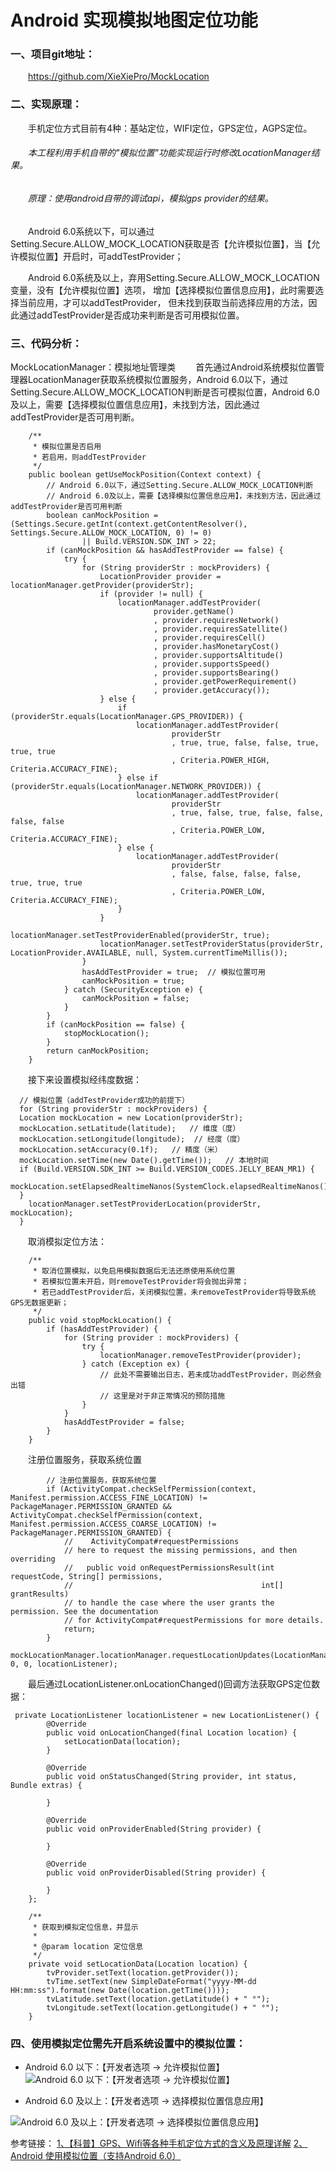 # Android 实现模拟地图定位功能

###  一、项目git地址：
&emsp;&emsp;https://github.com/XieXiePro/MockLocation

###  二、实现原理：
&emsp;&emsp;手机定位方式目前有4种：基站定位，WIFI定位，GPS定位，AGPS定位。

###### &emsp;&emsp;本工程利用手机自带的"模拟位置"功能实现运行时修改LocationManager结果。

###### &emsp;&emsp;原理：使用android自带的调试api，模拟gps provider的结果。

&emsp;&emsp;Android 6.0系统以下，可以通过Setting.Secure.ALLOW_MOCK_LOCATION获取是否【允许模拟位置】，当【允许模拟位置】开启时，可addTestProvider；

&emsp;&emsp;Android 6.0系统及以上，弃用Setting.Secure.ALLOW_MOCK_LOCATION变量，没有【允许模拟位置】选项，
增加【选择模拟位置信息应用】，此时需要选择当前应用，才可以addTestProvider，
但未找到获取当前选择应用的方法，因此通过addTestProvider是否成功来判断是否可用模拟位置。

###  三、代码分析：
MockLocationManager：模拟地址管理类
&emsp;&emsp;首先通过Android系统模拟位置管理器LocationManager获取系统模拟位置服务，Android 6.0以下，通过Setting.Secure.ALLOW_MOCK_LOCATION判断是否可模拟位置，Android 6.0及以上，需要【选择模拟位置信息应用】，未找到方法，因此通过addTestProvider是否可用判断。
```
    /**
     * 模拟位置是否启用
     * 若启用，则addTestProvider
     */
    public boolean getUseMockPosition(Context context) {
        // Android 6.0以下，通过Setting.Secure.ALLOW_MOCK_LOCATION判断
        // Android 6.0及以上，需要【选择模拟位置信息应用】，未找到方法，因此通过addTestProvider是否可用判断
        boolean canMockPosition = (Settings.Secure.getInt(context.getContentResolver(), Settings.Secure.ALLOW_MOCK_LOCATION, 0) != 0)
                || Build.VERSION.SDK_INT > 22;
        if (canMockPosition && hasAddTestProvider == false) {
            try {
                for (String providerStr : mockProviders) {
                    LocationProvider provider = locationManager.getProvider(providerStr);
                    if (provider != null) {
                        locationManager.addTestProvider(
                                provider.getName()
                                , provider.requiresNetwork()
                                , provider.requiresSatellite()
                                , provider.requiresCell()
                                , provider.hasMonetaryCost()
                                , provider.supportsAltitude()
                                , provider.supportsSpeed()
                                , provider.supportsBearing()
                                , provider.getPowerRequirement()
                                , provider.getAccuracy());
                    } else {
                        if (providerStr.equals(LocationManager.GPS_PROVIDER)) {
                            locationManager.addTestProvider(
                                    providerStr
                                    , true, true, false, false, true, true, true
                                    , Criteria.POWER_HIGH, Criteria.ACCURACY_FINE);
                        } else if (providerStr.equals(LocationManager.NETWORK_PROVIDER)) {
                            locationManager.addTestProvider(
                                    providerStr
                                    , true, false, true, false, false, false, false
                                    , Criteria.POWER_LOW, Criteria.ACCURACY_FINE);
                        } else {
                            locationManager.addTestProvider(
                                    providerStr
                                    , false, false, false, false, true, true, true
                                    , Criteria.POWER_LOW, Criteria.ACCURACY_FINE);
                        }
                    }
                    locationManager.setTestProviderEnabled(providerStr, true);
                    locationManager.setTestProviderStatus(providerStr, LocationProvider.AVAILABLE, null, System.currentTimeMillis());
                }
                hasAddTestProvider = true;  // 模拟位置可用
                canMockPosition = true;
            } catch (SecurityException e) {
                canMockPosition = false;
            }
        }
        if (canMockPosition == false) {
            stopMockLocation();
        }
        return canMockPosition;
    }
```
&emsp;&emsp;接下来设置模拟经纬度数据：
```
  // 模拟位置（addTestProvider成功的前提下）
  for (String providerStr : mockProviders) {
  Location mockLocation = new Location(providerStr);
  mockLocation.setLatitude(latitude);   // 维度（度）
  mockLocation.setLongitude(longitude);  // 经度（度）
  mockLocation.setAccuracy(0.1f);   // 精度（米）
  mockLocation.setTime(new Date().getTime());   // 本地时间
  if (Build.VERSION.SDK_INT >= Build.VERSION_CODES.JELLY_BEAN_MR1) {
    mockLocation.setElapsedRealtimeNanos(SystemClock.elapsedRealtimeNanos());
  }
    locationManager.setTestProviderLocation(providerStr, mockLocation);
  }
```
&emsp;&emsp;取消模拟定位方法：
```
    /**
     * 取消位置模拟，以免启用模拟数据后无法还原使用系统位置
     * 若模拟位置未开启，则removeTestProvider将会抛出异常；
     * 若已addTestProvider后，关闭模拟位置，未removeTestProvider将导致系统GPS无数据更新；
     */
    public void stopMockLocation() {
        if (hasAddTestProvider) {
            for (String provider : mockProviders) {
                try {
                    locationManager.removeTestProvider(provider);
                } catch (Exception ex) {
                    // 此处不需要输出日志，若未成功addTestProvider，则必然会出错
                    // 这里是对于非正常情况的预防措施
                }
            }
            hasAddTestProvider = false;
        }
    }
```

&emsp;&emsp;注册位置服务，获取系统位置
```
        // 注册位置服务，获取系统位置
        if (ActivityCompat.checkSelfPermission(context, Manifest.permission.ACCESS_FINE_LOCATION) != PackageManager.PERMISSION_GRANTED && ActivityCompat.checkSelfPermission(context, Manifest.permission.ACCESS_COARSE_LOCATION) != PackageManager.PERMISSION_GRANTED) {
            //    ActivityCompat#requestPermissions
            // here to request the missing permissions, and then overriding
            //   public void onRequestPermissionsResult(int requestCode, String[] permissions,
            //                                          int[] grantResults)
            // to handle the case where the user grants the permission. See the documentation
            // for ActivityCompat#requestPermissions for more details.
            return;
        }
        mockLocationManager.locationManager.requestLocationUpdates(LocationManager.GPS_PROVIDER, 0, 0, locationListener);

```
&emsp;&emsp;最后通过LocationListener.onLocationChanged()回调方法获取GPS定位数据：
```
 private LocationListener locationListener = new LocationListener() {
        @Override
        public void onLocationChanged(final Location location) {
            setLocationData(location);
        }

        @Override
        public void onStatusChanged(String provider, int status, Bundle extras) {

        }

        @Override
        public void onProviderEnabled(String provider) {

        }

        @Override
        public void onProviderDisabled(String provider) {

        }
    };

    /**
     * 获取到模拟定位信息，并显示
     *
     * @param location 定位信息
     */
    private void setLocationData(Location location) {
        tvProvider.setText(location.getProvider());
        tvTime.setText(new SimpleDateFormat("yyyy-MM-dd HH:mm:ss").format(new Date(location.getTime())));
        tvLatitude.setText(location.getLatitude() + " °");
        tvLongitude.setText(location.getLongitude() + " °");
    }
```

### 四、使用模拟定位需先开启系统设置中的模拟位置：

*   Android 6.0 以下：【开发者选项 -> 允许模拟位置】
![Android 6.0 以下：【开发者选项 -> 允许模拟位置】](https://upload-images.jianshu.io/upload_images/2783386-9e69fd0b4936dbf1.png?imageMogr2/auto-orient/strip%7CimageView2/2/w/1240)

*   Android 6.0 及以上：【开发者选项 -> 选择模拟位置信息应用】

![ Android 6.0 及以上：【开发者选项 -> 选择模拟位置信息应用】](https://upload-images.jianshu.io/upload_images/2783386-5f501fc5b1f4bfd5.png?imageMogr2/auto-orient/strip%7CimageView2/2/w/1240)


参考链接：
[1、【科普】GPS、Wifi等各种手机定位方式的含义及原理详解](https://bbs.feng.com/read-htm-tid-7709847.html)
[2、Android 使用模拟位置（支持Android 6.0）](https://blog.csdn.net/doris_d/article/details/51384285)